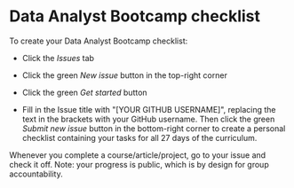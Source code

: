 # Data Analyst Bootcamp checklist

To create your Data Analyst Bootcamp checklist:

- Click the *Issues* tab

- Click the green *New issue* button in the top-right corner

- Click the green *Get started* button

- Fill in the Issue title with "[YOUR GITHUB USERNAME]", replacing the text in the brackets with your GitHub username. Then click the green *Submit new issue* button in the bottom-right corner to create a personal checklist containing your tasks for all 27 days of the curriculum.

Whenever you complete a course/article/project, go to your issue and check it off. Note: your progress is public, which is by design for group accountability.

